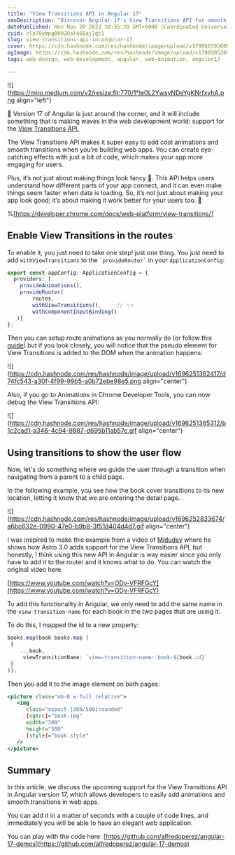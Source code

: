 ```yaml
---
title: "View Transitions API in Angular 17"
seoDescription: "Discover Angular 17's View Transitions API for smooth animations, better UX, and increased app performance. Upgrade web apps with ease"
datePublished: Mon Nov 20 2023 18:35:20 GMT+0000 (Coordinated Universal Time)
cuid: clp78ympg00020al468aj2gt1
slug: view-transitions-api-in-angular-17
cover: https://cdn.hashnode.com/res/hashnode/image/upload/v1700663936008/add2f2f3-ed0e-4562-ba11-b093f4bff38a.png
ogImage: https://cdn.hashnode.com/res/hashnode/image/upload/v1700505269820/b0b0a29f-7ba2-4637-866b-4a3bdc77e2e7.png
tags: web-design, web-development, angular, web-animation, angular17

---
```


![](https://miro.medium.com/v2/resize:fit:770/1*le0L2YwsyNDeYgKNrfxyhA.png align="left")

🚀 Version 17 of Angular is just around the corner, and it will include something that is making waves in the web development world: support for the [View Transitions API.](https://developer.chrome.com/docs/web-platform/view-transitions/)

The View Transitions API makes it super easy to add cool animations and smooth transitions when you’re building web apps. You can create eye-catching effects with just a bit of code, which makes your app more engaging for users.

Plus, it’s not just about making things look fancy 🎩. This API helps users understand how different parts of your app connect, and it can even make things seem faster when data is loading. So, it’s not just about making your app look good; it’s about making it work better for your users too. 💪

%[https://developer.chrome.com/docs/web-platform/view-transitions/] 

## Enable View Transitions in the routes

To enable it, you just need to take one step! just one thing. You just need to add `withViewTransitions` to the `` `provideRouter` `` in your `ApplicationConfig`:

```typescript
export const appConfig: ApplicationConfig = {
  providers: [
    provideAnimations(),
    provideRouter(
        routes, 
        withViewTransitions(),     // 👈
        withComponentInputBinding()
   )]
};
```

Then you can setup route animations as you normally do (or follow this [guide](https://angular.io/guide/route-animations#enable-routing-transition-animation)) but if you look closely, you will notice that the pseudo element for View Transitions is added to the DOM when the animation happens:

![](https://cdn.hashnode.com/res/hashnode/image/upload/v1696251362417/d74fc543-a30f-4f99-99b5-a0b72ebe98e5.png align="center")

Also, if you go to Animations in Chrome Developer Tools, you can now debug the View Transitions API:

![](https://cdn.hashnode.com/res/hashnode/image/upload/v1696251365312/b1c2cad1-a346-4c94-9887-d695b11ab57c.gif align="center")

## **Using transitions to show the user flow**

Now, let's do something where we guide the user through a transition when navigating from a parent to a child page.

In the following example, you see how the book cover transitions to its new location, letting it know that we are entering the detail page.

![](https://cdn.hashnode.com/res/hashnode/image/upload/v1696252833674/a6bc632e-0990-47e0-b9b8-3f51d404d4d7.gif align="center")

I was inspired to make this example from a video of [Midudev](https://twitter.com/midudev?lang=en) where he shows how Astro 3.0 adds support for the View Transitions API, but honestly, I think using this new API in Angular is way easier since you only have to add it to the router and it knows what to do. You can watch the original video here.

[https://www.youtube.com/watch?v=ODv-VFRFGcY](https://www.youtube.com/watch?v=ODv-VFRFGcY)

To add this functionality in Angular, we only need to add the same name in the `view-transition-name` for each book in the two pages that are using it.

To do this, I mapped the id to a new property:

```typescript
books.map(book books.map (
 {
    ...book,
     viewTransitionName: `view-transition-name: book-${book.id}`
 }
));
```

Then you add it to the image element on both pages:

```xml
<picture class="mb-8 w-full relative">
   <img
      class="aspect-[389/500]rounded"
      [ngSrc]="book.img"
      width="389"
      height="500"
      [style]="book.style"
   />
</picture>
```

## Summary

In this article, we discuss the upcoming support for the View Transitions API in Angular version 17, which allows developers to easily add animations and smooth transitions in web apps.

You can add it in a matter of seconds with a couple of code lines, and immediately you will be able to have an elegant web application.

You can play with the code here: [https://github.com/alfredoperez/angular-17-demos](https://github.com/alfredoperez/angular-17-demos)